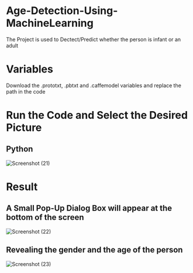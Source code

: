 # Age-Detection-Using-MachineLearning
The Project is used to Dectect/Predict whether the person is infant or an adult
# Variables
Download the .prototxt, .pbtxt and .caffemodel variables and replace the path in the code
# Run the Code and Select the Desired Picture
## Python
![Screenshot (21)](https://github.com/Yashu-341/Age-Detection-Using-MachineLearning/assets/109578346/2467e197-b06e-4673-a4ee-7e2fa7384f5d)
# Result
## A Small Pop-Up Dialog Box will appear at the bottom of the screen
![Screenshot (22)](https://github.com/Yashu-341/Age-Detection-Using-MachineLearning/assets/109578346/6d73dbdc-b774-4db6-8829-fd8aa547ba39)


## Revealing the gender and the age of the person
![Screenshot (23)](https://github.com/Yashu-341/Age-Detection-Using-MachineLearning/assets/109578346/cc0e6e5e-5c91-429a-a5db-51cb7961fd6d)
